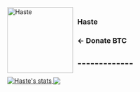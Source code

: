 
<img width="150" height="150" align="left" style="float: left; margin: 0 10px 0 0;" alt="Haste" src="https://cdn.discordapp.com/attachments/664927615034982410/823369910839017502/jhgnhg.png">  

### Haste
### ← Donate BTC
## -------------

<a href="https://github.com/deceit">
  <img align="center" src="https://github-readme-stats.vercel.app/api?username=deceit&show_icons=true&include_all_commits=true&show_icons=true&title_color=fff&icon_color=79ff97&text_color=9f9f9f&bg_color=151515" alt="Haste's stats" />
</a>
<a href="https://github.com/deceit?tab=repositories">
  <img align="center" src="https://github-readme-stats.vercel.app/api/top-langs/?username=deceit&layout=compact&show_icons=true&title_color=fff&icon_color=79ff97&text_color=9f9f9f&bg_color=151515" />
</a>
<br>
<br>

